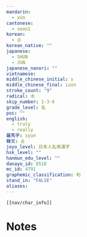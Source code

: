 ```yaml
---
mandarin:
  - xún
cantonese:
  - seon1
korean:
  - 순
korean_native: ""
japanese:
  - SHUN
  - JUN
japanese_nanori: ""
vietnamese:
middle_chinese_initial: s
middle_chinese_final: iuɪn
stroke_count: "9"
radical: 水
skip_number: 1-3-6
grade_level: 名
pos: ""
english:
  - truly
  - really
羅馬字: syun
韓文: 슌
joyo_level: 日本人名用漢字
hsk_level: ""
hanmun_edu_level: ""
danayo_id: 8518
mc_id: 4791
graphemic_classification: 旬
stand_in: "FALSE"
aliases:
---
```

```meta-bind-embed
[[nav/char_info]]
```

# Notes
